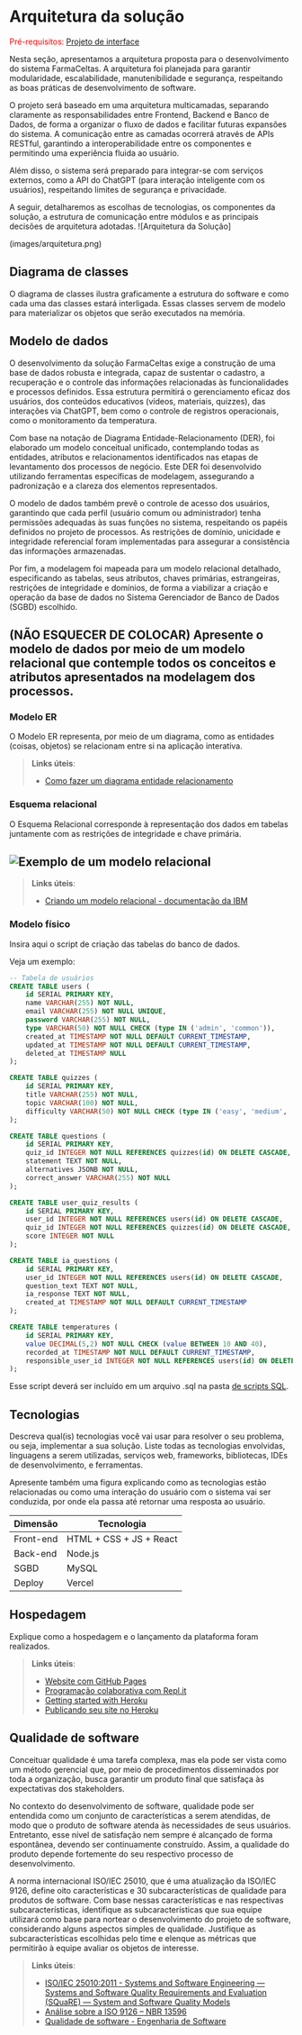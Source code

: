 # Arquitetura da solução

<span style="color:red">Pré-requisitos: <a href="05-Projeto-interface.md"> Projeto de interface</a></span>

Nesta seção, apresentamos a arquitetura proposta para o desenvolvimento do sistema FarmaCeltas. A arquitetura foi planejada para garantir modularidade, escalabilidade, manutenibilidade e segurança, respeitando as boas práticas de desenvolvimento de software.

O projeto será baseado em uma arquitetura multicamadas, separando claramente as responsabilidades entre Frontend, Backend e Banco de Dados, de forma a organizar o fluxo de dados e facilitar futuras expansões do sistema. A comunicação entre as camadas ocorrerá através de APIs RESTful, garantindo a interoperabilidade entre os componentes e permitindo uma experiência fluida ao usuário.

Além disso, o sistema será preparado para integrar-se com serviços externos, como a API do ChatGPT (para interação inteligente com os usuários), respeitando limites de segurança e privacidade.

A seguir, detalharemos as escolhas de tecnologias, os componentes da solução, a estrutura de comunicação entre módulos e as principais decisões de arquitetura adotadas.
![Arquitetura da Solução]

(images/arquitetura.png)

## Diagrama de classes

O diagrama de classes ilustra graficamente a estrutura do software e como cada uma das classes estará interligada. Essas classes servem de modelo para materializar os objetos que serão executados na memória.


##  Modelo de dados

O desenvolvimento da solução FarmaCeltas exige a construção de uma base de dados robusta e integrada, capaz de sustentar o cadastro, a recuperação e o controle das informações relacionadas às funcionalidades e processos definidos. Essa estrutura permitirá o gerenciamento eficaz dos usuários, dos conteúdos educativos (vídeos, materiais, quizzes), das interações via ChatGPT, bem como o controle de registros operacionais, como o monitoramento da temperatura.

Com base na notação de Diagrama Entidade-Relacionamento (DER), foi elaborado um modelo conceitual unificado, contemplando todas as entidades, atributos e relacionamentos identificados nas etapas de levantamento dos processos de negócio. Este DER foi desenvolvido utilizando ferramentas específicas de modelagem, assegurando a padronização e a clareza dos elementos representados.

O modelo de dados também prevê o controle de acesso dos usuários, garantindo que cada perfil (usuário comum ou administrador) tenha permissões adequadas às suas funções no sistema, respeitando os papéis definidos no projeto de processos. As restrições de domínio, unicidade e integridade referencial foram implementadas para assegurar a consistência das informações armazenadas.

Por fim, a modelagem foi mapeada para um modelo relacional detalhado, especificando as tabelas, seus atributos, chaves primárias, estrangeiras, restrições de integridade e domínios, de forma a viabilizar a criação e operação da base de dados no Sistema Gerenciador de Banco de Dados (SGBD) escolhido.

## (NÃO ESQUECER DE COLOCAR) Apresente o modelo de dados por meio de um modelo relacional que contemple todos os conceitos e atributos apresentados na modelagem dos processos.

### Modelo ER

O Modelo ER representa, por meio de um diagrama, como as entidades (coisas, objetos) se relacionam entre si na aplicação interativa.

> **Links úteis**:
> - [Como fazer um diagrama entidade relacionamento](https://www.lucidchart.com/pages/pt/como-fazer-um-diagrama-entidade-relacionamento)

### Esquema relacional

O Esquema Relacional corresponde à representação dos dados em tabelas juntamente com as restrições de integridade e chave primária.
 

![Exemplo de um modelo relacional](images/modelo_relacional.png "Exemplo de modelo relacional.")
---

> **Links úteis**:
> - [Criando um modelo relacional - documentação da IBM](https://www.ibm.com/docs/pt-br/cognos-analytics/12.0.0?topic=designer-creating-relational-model)

### Modelo físico

Insira aqui o script de criação das tabelas do banco de dados.

Veja um exemplo:

```sql
-- Tabela de usuários
CREATE TABLE users (
    id SERIAL PRIMARY KEY,
    name VARCHAR(255) NOT NULL,
    email VARCHAR(255) NOT NULL UNIQUE,
    password VARCHAR(255) NOT NULL,
    type VARCHAR(50) NOT NULL CHECK (type IN ('admin', 'common')),
    created_at TIMESTAMP NOT NULL DEFAULT CURRENT_TIMESTAMP,
    updated_at TIMESTAMP NOT NULL DEFAULT CURRENT_TIMESTAMP,
    deleted_at TIMESTAMP NULL
);

CREATE TABLE quizzes (
    id SERIAL PRIMARY KEY,
    title VARCHAR(255) NOT NULL,
    topic VARCHAR(100) NOT NULL,
    difficulty VARCHAR(50) NOT NULL CHECK (type IN ('easy', 'medium', 'hard')),
);

CREATE TABLE questions (
    id SERIAL PRIMARY KEY,
    quiz_id INTEGER NOT NULL REFERENCES quizzes(id) ON DELETE CASCADE,
    statement TEXT NOT NULL,
    alternatives JSONB NOT NULL,
    correct_answer VARCHAR(255) NOT NULL
);

CREATE TABLE user_quiz_results (
    id SERIAL PRIMARY KEY,
    user_id INTEGER NOT NULL REFERENCES users(id) ON DELETE CASCADE,
    quiz_id INTEGER NOT NULL REFERENCES quizzes(id) ON DELETE CASCADE,
    score INTEGER NOT NULL
);

CREATE TABLE ia_questions (
    id SERIAL PRIMARY KEY,
    user_id INTEGER NOT NULL REFERENCES users(id) ON DELETE CASCADE,
    question_text TEXT NOT NULL,
    ia_response TEXT NOT NULL,
    created_at TIMESTAMP NOT NULL DEFAULT CURRENT_TIMESTAMP
);

CREATE TABLE temperatures (
    id SERIAL PRIMARY KEY,
    value DECIMAL(5,2) NOT NULL CHECK (value BETWEEN 10 AND 40),
    recorded_at TIMESTAMP NOT NULL DEFAULT CURRENT_TIMESTAMP,
    responsible_user_id INTEGER NOT NULL REFERENCES users(id) ON DELETE SET NULL
);
```
Esse script deverá ser incluído em um arquivo .sql na pasta [de scripts SQL](../src/db).


## Tecnologias

Descreva qual(is) tecnologias você vai usar para resolver o seu problema, ou seja, implementar a sua solução. Liste todas as tecnologias envolvidas, linguagens a serem utilizadas, serviços web, frameworks, bibliotecas, IDEs de desenvolvimento, e ferramentas.

Apresente também uma figura explicando como as tecnologias estão relacionadas ou como uma interação do usuário com o sistema vai ser conduzida, por onde ela passa até retornar uma resposta ao usuário.


| **Dimensão**   | **Tecnologia**  |
| ---            | ---             |
| Front-end      | HTML + CSS + JS + React |
| Back-end       | Node.js         |
| SGBD           | MySQL           |
| Deploy         | Vercel          |


## Hospedagem

Explique como a hospedagem e o lançamento da plataforma foram realizados.

> **Links úteis**:
> - [Website com GitHub Pages](https://pages.github.com/)
> - [Programação colaborativa com Repl.it](https://repl.it/)
> - [Getting started with Heroku](https://devcenter.heroku.com/start)
> - [Publicando seu site no Heroku](http://pythonclub.com.br/publicando-seu-hello-world-no-heroku.html)

## Qualidade de software

Conceituar qualidade é uma tarefa complexa, mas ela pode ser vista como um método gerencial que, por meio de procedimentos disseminados por toda a organização, busca garantir um produto final que satisfaça às expectativas dos stakeholders.

No contexto do desenvolvimento de software, qualidade pode ser entendida como um conjunto de características a serem atendidas, de modo que o produto de software atenda às necessidades de seus usuários. Entretanto, esse nível de satisfação nem sempre é alcançado de forma espontânea, devendo ser continuamente construído. Assim, a qualidade do produto depende fortemente do seu respectivo processo de desenvolvimento.

A norma internacional ISO/IEC 25010, que é uma atualização da ISO/IEC 9126, define oito características e 30 subcaracterísticas de qualidade para produtos de software. Com base nessas características e nas respectivas subcaracterísticas, identifique as subcaracterísticas que sua equipe utilizará como base para nortear o desenvolvimento do projeto de software, considerando alguns aspectos simples de qualidade. Justifique as subcaracterísticas escolhidas pelo time e elenque as métricas que permitirão à equipe avaliar os objetos de interesse.

> **Links úteis**:
> - [ISO/IEC 25010:2011 - Systems and Software Engineering — Systems and Software Quality Requirements and Evaluation (SQuaRE) — System and Software Quality Models](https://www.iso.org/standard/35733.html/)
> - [Análise sobre a ISO 9126 – NBR 13596](https://www.tiespecialistas.com.br/analise-sobre-iso-9126-nbr-13596/)
> - [Qualidade de software - Engenharia de Software](https://www.devmedia.com.br/qualidade-de-software-engenharia-de-software-29/18209)
